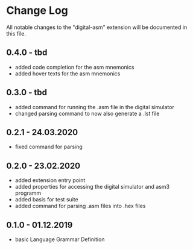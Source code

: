 # Change Log

All notable changes to the "digital-asm" extension will be documented in this file.

## 0.4.0 - tbd

* added code completion for the asm mnemonics
* added hover texts for the asm mnemonics

## 0.3.0 - tbd

* added command for running the .asm file in the digital simulator
* changed parsing command to now also generate a .lst file 

## 0.2.1 - 24.03.2020

* fixed command for parsing

## 0.2.0 - 23.02.2020

* added extension entry point 
* added properties for accessing the digital simulator and asm3 programm
* added basis for test suite
* added command for parsing .asm files into .hex files

## 0.1.0 - 01.12.2019

* basic Language Grammar Definition